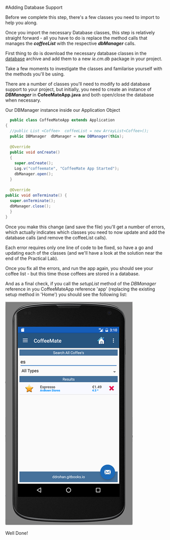 #Adding Database Support

Before we complete this step, there's a few classes you need to import to help you along.

Once you import the necessary Database classes, this step is relatively straight forward - all you have to do is replace the method calls that manages the <b><i>coffeeList</i></b> with the respective <b><i>dbManager</i></b> calls.

First thing to do is download the necessary database classes in the [database](../archives/database.zip) archive and add them to a new <i>ie.cm.db</i> package in your project.

Take a few moments to investigate the classes and familarise yourself with the methods you'll be using.

There are a number of classes you'll need to modify to add database support to your project, but initially, you need to create an instance of <b><i>DBManager</i></b> in <b>CofeeMateApp.java</b> and both open/close the database when necessary.

Our DBManager instance inside our Application Object

~~~java
  public class CoffeeMateApp extends Application
{
  //public List <Coffee>  coffeeList = new ArrayList<Coffee>();
  public DBManager  dbManager = new DBManager(this);

  @Override
  public void onCreate()
  {
    super.onCreate();
    Log.v("coffeemate", "CoffeeMate App Started");
    dbManager.open();
  }
  
  @Override
public void onTerminate() {
  super.onTerminate();
  dbManager.close();
  }
}
~~~

Once you make this change (and save the file) you'll get a number of errors, which actually indicates which classes you need to now update and add the database calls (and remove the coffeeList calls).

Each error requires only one line of code to be fixed, so have a go and updating each of the classes (and we'll have a look at the solution near the end of the Practical Lab).

Once you fix all the errors, and run the app again, you should see your coffee list - but this time those coffees are stored in a database.

And as a final check, if you call the <i>setupList</i> method of the <i>DBManager</i> reference in you CoffeeMateApp reference 'app' (replacing the existing setup method in 'Home') you should see the following list:

![](../img/coffeemate.6.png)

Well Done!
